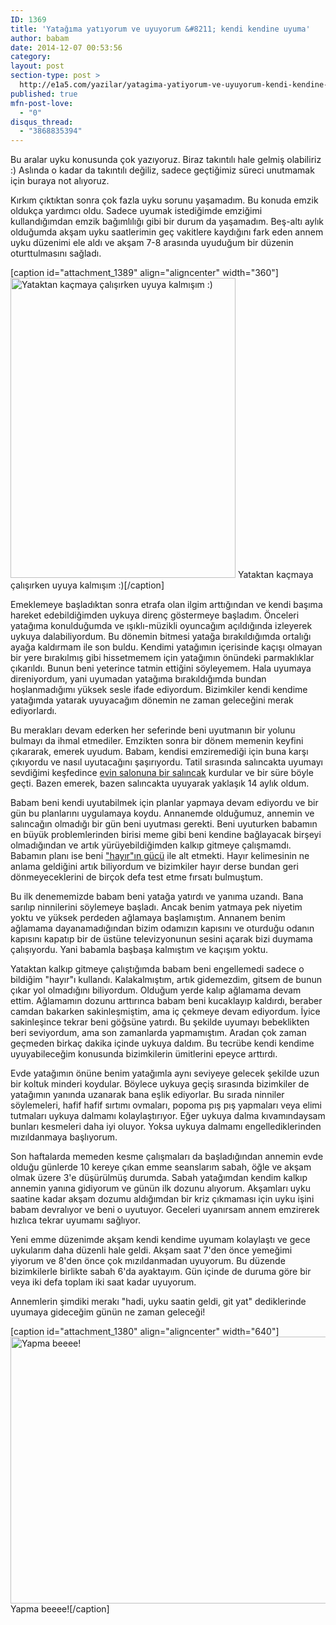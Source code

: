 ```yaml
---
ID: 1369
title: 'Yatağıma yatıyorum ve uyuyorum &#8211; kendi kendine uyuma'
author: babam
date: 2014-12-07 00:53:56
category:
layout: post
section-type: post >
  http://e1a5.com/yazilar/yatagima-yatiyorum-ve-uyuyorum-kendi-kendine-uyuma/
published: true
mfn-post-love:
  - "0"
disqus_thread:
  - "3868835394"
---
```

Bu aralar uyku konusunda çok yazıyoruz. Biraz takıntılı hale gelmiş olabiliriz :) Aslında o kadar da takıntılı değiliz, sadece geçtiğimiz süreci unutmamak için buraya not alıyoruz.

Kırkım çıktıktan sonra çok fazla uyku sorunu yaşamadım. Bu konuda emzik oldukça yardımcı oldu. Sadece uyumak istediğimde emziğimi kullandığımdan emzik bağımlılığı gibi bir durum da yaşamadım. Beş-altı aylık olduğumda akşam uyku saatlerimin geç vakitlere kaydığını fark eden annem uyku düzenimi ele aldı ve akşam 7-8 arasında uyuduğum bir düzenin oturttulmasını sağladı.

[caption id="attachment_1389" align="aligncenter" width="360"]<a href="http://e1a5.com/wp-content/uploads/2014/12/uyuyorum.jpg"><img class="wp-image-1389" src="http://e1a5.com/wp-content/uploads/2014/12/uyuyorum.jpg" alt="Yataktan kaçmaya çalışırken uyuya kalmışım :)" width="360" height="480" /></a> Yataktan kaçmaya çalışırken uyuya kalmışım :)[/caption]

Emeklemeye başladıktan sonra etrafa olan ilgim arttığından ve kendi başıma hareket edebildiğimden uykuya direnç göstermeye başladım. Önceleri yatağıma konulduğumda ve ışıklı-müzikli oyuncağım açıldığında izleyerek uykuya dalabiliyordum. Bu dönemin bitmesi yatağa bırakıldığımda ortalığı ayağa kaldırmam ile son buldu. Kendimi yatağımın içerisinde kaçışı olmayan bir yere bırakılmış gibi hissetmemem için yatağımın önündeki parmaklıklar çıkarıldı. Bunun beni yeterince tatmin ettiğini söyleyemem. Hala uyumaya direniyordum, yani uyumadan yatağıma bırakıldığımda bundan hoşlanmadığımı yüksek sesle ifade ediyordum. Bizimkiler kendi kendime yatağımda yatarak uyuyacağım dönemin ne zaman geleceğini merak ediyorlardı.

Bu merakları devam ederken her seferinde beni uyutmanın bir yolunu bulmayı da ihmal etmediler. Emzikten sonra bir dönem memenin keyfini çıkararak, emerek uyudum. Babam, kendisi emziremediği için buna karşı çıkıyordu ve nasıl uyutacağını şaşırıyordu. Tatil sırasında salıncakta uyumayı sevdiğimi keşfedince <a title="Evde salıncak keyfi" href="http://e1a5.com/oyunlarim-ve-oyuncaklarim/evde-salincak-keyfi/" target="_blank">evin salonuna bir salıncak</a> kurdular ve bir süre böyle geçti. Bazen emerek, bazen salıncakta uyuyarak yaklaşık 14 aylık oldum.

Babam beni kendi uyutabilmek için planlar yapmaya devam ediyordu ve bir gün bu planlarını uygulamaya koydu. Annanemde olduğumuz, annemin ve salıncağın olmadığı bir gün beni uyutması gerekti. Beni uyuturken babamın en büyük problemlerinden birisi meme gibi beni kendine bağlayacak birşeyi olmadığından ve artık yürüyebildiğimden kalkıp gitmeye çalışmamdı. Babamın planı ise beni <a title="Galiba bunu yapmamam gerekiyor – Hayır’ın gücü" href="http://e1a5.com/yazilar/galiba-bunu-yapmamam-gerekiyor-hayirin-gucu/" target="_blank">"hayır"ın gücü</a> ile alt etmekti. Hayır kelimesinin ne anlama geldiğini artık biliyordum ve bizimkiler hayır derse bundan geri dönmeyeceklerini de birçok defa test etme fırsatı bulmuştum.

Bu ilk denememizde babam beni yatağa yatırdı ve yanıma uzandı. Bana sarılıp ninnilerini söylemeye başladı. Ancak benim yatmaya pek niyetim yoktu ve yüksek perdeden ağlamaya başlamıştım. Annanem benim ağlamama dayanamadığından bizim odamızın kapısını ve oturduğu odanın kapısını kapatıp bir de üstüne televizyonunun sesini açarak bizi duymama çalışıyordu. Yani babamla başbaşa kalmıştım ve kaçışım yoktu.

Yataktan kalkıp gitmeye çalıştığımda babam beni engellemedi sadece o bildiğim "hayır"ı kullandı. Kalakalmıştım, artık gidemezdim, gitsem de bunun çıkar yol olmadığını biliyordum. Olduğum yerde kalıp ağlamama devam ettim. Ağlamamın dozunu arttırınca babam beni kucaklayıp kaldırdı, beraber camdan bakarken sakinleşmiştim, ama iç çekmeye devam ediyordum. İyice sakinleşince tekrar beni göğsüne yatırdı. Bu şekilde uyumayı bebeklikten beri seviyordum, ama son zamanlarda yapmamıştım. Aradan çok zaman geçmeden birkaç dakika içinde uykuya daldım. Bu tecrübe kendi kendime uyuyabileceğim konusunda bizimkilerin ümitlerini epeyce arttırdı.

Evde yatağımın önüne benim yatağımla aynı seviyeye gelecek şekilde uzun bir koltuk minderi koydular. Böylece uykuya geçiş sırasında bizimkiler de yatağımın yanında uzanarak bana eşlik ediyorlar. Bu sırada ninniler söylemeleri, hafif hafif sırtımı ovmaları, popoma pış pış yapmaları veya elimi tutmaları uykuya dalmamı kolaylaştırıyor. Eğer uykuya dalma kıvamındaysam bunları kesmeleri daha iyi oluyor. Yoksa uykuya dalmamı engellediklerinden mızıldanmaya başlıyorum.

Son haftalarda memeden kesme çalışmaları da başladığından annemin evde olduğu günlerde 10 kereye çıkan emme seanslarım sabah, öğle ve akşam olmak üzere 3'e düşürülmüş durumda. Sabah yatağımdan kendim kalkıp annemin yanına gidiyorum ve günün ilk dozunu alıyorum. Akşamları uyku saatine kadar akşam dozumu aldığımdan bir kriz çıkmaması için uyku işini babam devralıyor ve beni o uyutuyor. Geceleri uyanırsam annem emzirerek hızlıca tekrar uyumamı sağlıyor.

Yeni emme düzenimde akşam kendi kendime uyumam kolaylaştı ve gece uykularım daha düzenli hale geldi. Akşam saat 7'den önce yemeğimi yiyorum ve 8'den önce çok mızıldanmadan uyuyorum. Bu düzende bizimkilerle birlikte sabah 6'da ayaktayım. Gün içinde de duruma göre bir veya iki defa toplam iki saat kadar uyuyorum.

Annemlerin şimdiki merakı "hadi, uyku saatin geldi, git yat" dediklerinde uyumaya gideceğim günün ne zaman geleceği!

[caption id="attachment_1380" align="aligncenter" width="640"]<a href="http://e1a5.com/wp-content/uploads/2014/12/yapma_beeee.jpg"><img class="wp-image-1380 size-full" src="http://e1a5.com/wp-content/uploads/2014/12/yapma_beeee.jpg" alt="Yapma beeee!" width="640" height="427" /></a> Yapma beeee![/caption]
